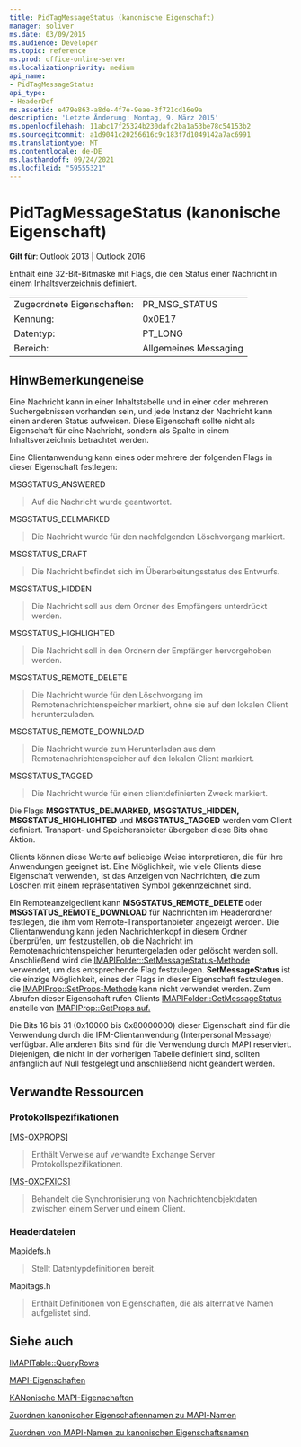 ```yaml
---
title: PidTagMessageStatus (kanonische Eigenschaft)
manager: soliver
ms.date: 03/09/2015
ms.audience: Developer
ms.topic: reference
ms.prod: office-online-server
ms.localizationpriority: medium
api_name:
- PidTagMessageStatus
api_type:
- HeaderDef
ms.assetid: e479e863-a8de-4f7e-9eae-3f721cd16e9a
description: 'Letzte Änderung: Montag, 9. März 2015'
ms.openlocfilehash: 11abc17f25324b230dafc2ba1a53be78c54153b2
ms.sourcegitcommit: a1d9041c20256616c9c183f7d1049142a7ac6991
ms.translationtype: MT
ms.contentlocale: de-DE
ms.lasthandoff: 09/24/2021
ms.locfileid: "59555321"
---
```

# <a name="pidtagmessagestatus-canonical-property"></a>PidTagMessageStatus (kanonische Eigenschaft)

  
  
**Gilt für**: Outlook 2013 | Outlook 2016 
  
Enthält eine 32-Bit-Bitmaske mit Flags, die den Status einer Nachricht in einem Inhaltsverzeichnis definiert. 
  
|||
|:-----|:-----|
|Zugeordnete Eigenschaften:  <br/> |PR_MSG_STATUS  <br/> |
|Kennung:  <br/> |0x0E17  <br/> |
|Datentyp:  <br/> |PT_LONG  <br/> |
|Bereich:  <br/> |Allgemeines Messaging  <br/> |
   
## <a name="remarks"></a>HinwBemerkungeneise

Eine Nachricht kann in einer Inhaltstabelle und in einer oder mehreren Suchergebnissen vorhanden sein, und jede Instanz der Nachricht kann einen anderen Status aufweisen. Diese Eigenschaft sollte nicht als Eigenschaft für eine Nachricht, sondern als Spalte in einem Inhaltsverzeichnis betrachtet werden. 
  
Eine Clientanwendung kann eines oder mehrere der folgenden Flags in dieser Eigenschaft festlegen: 
  
MSGSTATUS_ANSWERED 
  
> Auf die Nachricht wurde geantwortet. 
    
MSGSTATUS_DELMARKED 
  
> Die Nachricht wurde für den nachfolgenden Löschvorgang markiert. 
    
MSGSTATUS_DRAFT 
  
> Die Nachricht befindet sich im Überarbeitungsstatus des Entwurfs. 
    
MSGSTATUS_HIDDEN 
  
> Die Nachricht soll aus dem Ordner des Empfängers unterdrückt werden. 
    
MSGSTATUS_HIGHLIGHTED 
  
> Die Nachricht soll in den Ordnern der Empfänger hervorgehoben werden. 
    
MSGSTATUS_REMOTE_DELETE 
  
> Die Nachricht wurde für den Löschvorgang im Remotenachrichtenspeicher markiert, ohne sie auf den lokalen Client herunterzuladen. 
    
MSGSTATUS_REMOTE_DOWNLOAD 
  
> Die Nachricht wurde zum Herunterladen aus dem Remotenachrichtenspeicher auf den lokalen Client markiert. 
    
MSGSTATUS_TAGGED 
  
> Die Nachricht wurde für einen clientdefinierten Zweck markiert.
    
Die Flags **MSGSTATUS_DELMARKED,** **MSGSTATUS_HIDDEN,** **MSGSTATUS_HIGHLIGHTED** und **MSGSTATUS_TAGGED** werden vom Client definiert. Transport- und Speicheranbieter übergeben diese Bits ohne Aktion. 
  
Clients können diese Werte auf beliebige Weise interpretieren, die für ihre Anwendungen geeignet ist. Eine Möglichkeit, wie viele Clients diese Eigenschaft verwenden, ist das Anzeigen von Nachrichten, die zum Löschen mit einem repräsentativen Symbol gekennzeichnet sind. 
  
Ein Remoteanzeigeclient kann **MSGSTATUS_REMOTE_DELETE** oder **MSGSTATUS_REMOTE_DOWNLOAD** für Nachrichten im Headerordner festlegen, die ihm vom Remote-Transportanbieter angezeigt werden. Die Clientanwendung kann jeden Nachrichtenkopf in diesem Ordner überprüfen, um festzustellen, ob die Nachricht im Remotenachrichtenspeicher heruntergeladen oder gelöscht werden soll. Anschließend wird die [IMAPIFolder::SetMessageStatus-Methode](imapifolder-setmessagestatus.md) verwendet, um das entsprechende Flag festzulegen. **SetMessageStatus** ist die einzige Möglichkeit, eines der Flags in dieser Eigenschaft festzulegen. die [IMAPIProp::SetProps-Methode](imapiprop-setprops.md) kann nicht verwendet werden. Zum Abrufen dieser Eigenschaft rufen Clients [IMAPIFolder::GetMessageStatus](imapifolder-getmessagestatus.md) anstelle von [IMAPIProp::GetProps auf.](imapiprop-getprops.md)
  
Die Bits 16 bis 31 (0x10000 bis 0x80000000) dieser Eigenschaft sind für die Verwendung durch die IPM-Clientanwendung (Interpersonal Message) verfügbar. Alle anderen Bits sind für die Verwendung durch MAPI reserviert. Diejenigen, die nicht in der vorherigen Tabelle definiert sind, sollten anfänglich auf Null festgelegt und anschließend nicht geändert werden. 
  
## <a name="related-resources"></a>Verwandte Ressourcen

### <a name="protocol-specifications"></a>Protokollspezifikationen

[[MS-OXPROPS]](https://msdn.microsoft.com/library/f6ab1613-aefe-447d-a49c-18217230b148%28Office.15%29.aspx)
  
> Enthält Verweise auf verwandte Exchange Server Protokollspezifikationen.
    
[[MS-OXCFXICS]](https://msdn.microsoft.com/library/b9752f3d-d50d-44b8-9e6b-608a117c8532%28Office.15%29.aspx)
  
> Behandelt die Synchronisierung von Nachrichtenobjektdaten zwischen einem Server und einem Client.
    
### <a name="header-files"></a>Headerdateien

Mapidefs.h
  
> Stellt Datentypdefinitionen bereit.
    
Mapitags.h
  
> Enthält Definitionen von Eigenschaften, die als alternative Namen aufgelistet sind.
    
## <a name="see-also"></a>Siehe auch



[IMAPITable::QueryRows](imapitable-queryrows.md)


[MAPI-Eigenschaften](mapi-properties.md)
  
[KANonische MAPI-Eigenschaften](mapi-canonical-properties.md)
  
[Zuordnen kanonischer Eigenschaftennamen zu MAPI-Namen](mapping-canonical-property-names-to-mapi-names.md)
  
[Zuordnen von MAPI-Namen zu kanonischen Eigenschaftsnamen](mapping-mapi-names-to-canonical-property-names.md)


